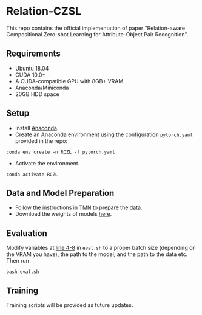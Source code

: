 # Relation-CZSL
This repo contains the official implementation of paper "Relation-aware Compositional Zero-shot Learning for Attribute-Object Pair Recognition".

## Requirements
- Ubuntu 18.04
- CUDA 10.0+
- A CUDA-compatible GPU with 8GB+ VRAM
- Anaconda/Miniconda
- 20GB HDD space

## Setup
- Install [Anaconda](https://www.anaconda.com/products/individual).
- Create an Anaconda environment using the configuration `pytorch.yaml` provided in the repo: 
```
conda env create -n RCZL -f pytorch.yaml
```
- Activate the environment.
```
conda activate RCZL
```

## Data and Model Preparation
- Follow the instructions in [TMN](https://github.com/facebookresearch/taskmodularnets#prerequisites) to prepare the data.
- Download the weights of models [here](https://drive.google.com/drive/folders/1aMN2rlf6LWujW3HVLgS_WE3z5hmcbnvD?usp=sharing).

## Evaluation
Modify variables at [line 4-8](https://github.com/daoyuan98/Relation-CZSL/blob/35a9a7b8ff8ab99658c56b152fb3391324a00a97/eval.sh#L4-L8) in `eval.sh` to a proper batch size (depending on the VRAM you have), the path to the model, and the path to the data etc.
Then run 
```
bash eval.sh
```

## Training
Training scripts will be provided as future updates.
